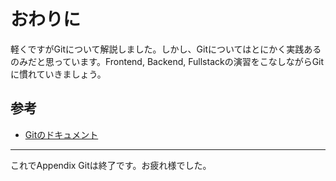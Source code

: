 # おわりに

軽くですがGitについて解説しました。しかし、Gitについてはとにかく実践あるのみだと思っています。Frontend, Backend, Fullstackの演習をこなしながらGitに慣れていきましょう。

## 参考

- [Gitのドキュメント](https://git-scm.com/doc)

---

これでAppendix Gitは終了です。お疲れ様でした。